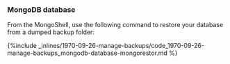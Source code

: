 <!-- post: -->


### MongoDB database

From the MongoShell, use the following command to restore your database from a dumped backup folder:



{%include _inlines/1970-09-26-manage-backups/code_1970-09-26-manage-backups_mongodb-database-mongorestor.md %}



